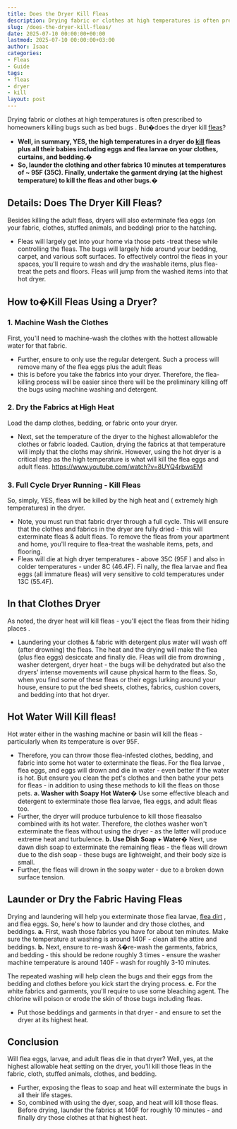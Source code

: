 ```yaml
---
title: Does the Dryer Kill Fleas
description: Drying fabric or clothes at high temperatures is often prescribed to homeowners killing bugs such as bed bugs . Butdoes the dryer kill fleas? - Well, in...
slug: /does-the-dryer-kill-fleas/
date: 2025-07-10 00:00:00+00:00
lastmod: 2025-07-10 00:00:00+03:00
author: Isaac
categories:
- Fleas
- Guide
tags:
- fleas
- dryer
- kill
layout: post
---
```

Drying fabric or clothes at high temperatures is often prescribed to homeowners
killing bugs such as bed bugs
. But�does the dryer kill [fleas](https://pestpolicy.com/how-long-does-it-take-for-steam-to-kill-fleas/)?
- **Well, in summary, YES, the high temperatures in a dryer do [kill](https://pestpolicy.com/how-to-kill-flea-eggs/) fleas plus all their babies including eggs and flea larvae on your clothes, curtains, and bedding.�**
- **So, launder the clothing and other fabrics 10 minutes at temperatures of ~ 95F (35C). Finally, undertake the garment drying (at the highest temperature) to kill the fleas and other bugs.�**
## Details: Does The Dryer Kill Fleas?
Besides killing the adult fleas,
dryers will also exterminate flea eggs (on your fabric, clothes, stuffed animals, and bedding) prior to the hatching.
- Fleas will largely get into your home via those pets -treat these while controlling the fleas. The bugs will largely hide around your bedding, carpet, and various soft surfaces.
To effectively control the fleas in your spaces, you'll require to wash and dry the washable items, plus flea-treat the pets and floors. Fleas will jump from the washed items into that hot dryer.
## How to�Kill Fleas Using a Dryer?
### 1. Machine Wash the Clothes
First, you'll need to machine-wash the clothes with the hottest allowable water for that fabric.
- Further, ensure to only use the regular detergent.
Such a process will remove many of the flea eggs plus the adult fleas
- this is before you take the fabrics into your dryer. Therefore, the flea-killing process will be easier since there will be the preliminary killing off the bugs using machine washing and detergent.
### 2. Dry the Fabrics at High Heat
Load the damp clothes, bedding, or fabric onto your
dryer.
- Next, set the temperature of the dryer to the highest allowablefor the clothes or fabric loaded.
Caution, drying the fabrics at that temperature will imply that the cloths may shrink.
However, using the hot dryer is a critical step as the high temperature is what will kill the flea eggs and adult fleas.
https://www.youtube.com/watch?v=8UYQ4rbwsEM
### 3. Full Cycle Dryer Running - Kill Fleas
So, simply, YES, fleas will be killed by the high heat and ( extremely high temperatures) in the dryer.
- Note, you must run that fabric dryer through a full cycle.
This will ensure that the clothes and fabrics in the dryer are fully dried - this will exterminate fleas & adult fleas.
To remove the fleas from your apartment and home, you'll require to flea-treat the washable items, pets, and flooring.
- Fleas will die at high dryer temperatures - above 35C (95F ) and also in colder temperatures - under 8C (46.4F).
Fi
nally, the flea larvae and flea eggs (all immature fleas) will very sensitive to cold temperatures under 13C (55.4F).
## In that Clothes Dryer
As noted, the dryer heat will kill fleas - you'll eject the
fleas from their hiding places
.
- Laundering your clothes & fabric with detergent plus water will wash off (after drowning) the fleas.
The heat and the drying will make the flea (plus flea eggs) desiccate and finally die.
Fleas will
die from drowning
, washer detergent, dryer heat - the bugs will be dehydrated but also the dryers' intense movements will cause physical harm to the fleas.
So, when you find some of these fleas or their eggs lurking around your house, ensure to put the bed sheets, clothes, fabrics, cushion covers, and bedding into that hot dryer.
## **Hot Water Will Kill fleas**!
Hot water either in the washing machine or basin will kill the fleas - particularly when its temperature is over 95F.
- Therefore, you can throw those flea-infested clothes, bedding, and fabric into some hot water to exterminate the fleas.
For
the flea larvae
, flea eggs, and eggs will drown and die in water - even better if the water is hot.
But ensure you clean the pet's clothes and then bathe your pets for fleas - in addition to using these methods to kill the fleas on those pets.
**a. Washer with Soapy Hot Water�**
Use some effective bleach and detergent to exterminate those flea larvae, flea eggs, and adult fleas too.
- Further, the dryer will produce turbulence to kill those fleasalso combined with its hot water.
Therefore, the clothes washer won't exterminate the fleas without using the dryer - as the latter will produce extreme heat and turbulence.
**b. Use Dish Soap + Water�**
Next, use
dawn dish soap
to exterminate the remaining fleas - the fleas will drown due to the dish soap - these bugs are lightweight, and their body size is small.
- Further, the fleas will drown in the soapy water - due to a broken down surface tension.
## Launder or Dry the Fabric Having Fleas
Drying and laundering will help you exterminate those flea larvae,
[flea dirt](https://pestpolicy.com/what-is-flea-dirt/)
, and flea eggs. So, here's how to launder and dry those
clothes, and beddings.
**a.**
First, wash those fabrics you have for about ten minutes. Make sure the temperature at washing is around 140F - clean all the attire and beddings.
**b.**
Next, ensure to re-wash &�re-wash the garments, fabrics, and bedding - this should be redone roughly 3 times - ensure the washer machine temperature is around 140F - wash for roughly 3-10 minutes.

The repeated washing will help clean the bugs and their eggs from the bedding and clothes before you kick start the drying process.
**c.**
For the white fabrics and garments, you'll require to use some bleaching agent. The chlorine will poison or erode the skin of those bugs including fleas.
- Put those beddings and garments in that dryer - and ensure to set the dryer at its highest heat.
## Conclusion
Will flea eggs, larvae, and adult fleas die in that dryer? Well, yes, at the highest allowable heat setting on the dryer, you'll kill those fleas in the fabric, cloth, stuffed animals, clothes, and bedding.
- Further, exposing the fleas to soap and heat will exterminate the bugs in all their life stages.
- So, combined with using the dyer, soap, and heat will kill those fleas.
Before drying, launder the fabrics at
140F for roughly 10 minutes - and finally dry those clothes at that highest heat.